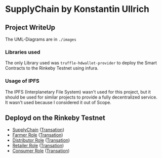 # SupplyChain by Konstantin Ullrich
## Project WriteUp
The UML-Diagrams are in `./images`

### Libraries used
The only Library used was `truffle-hdwallet-provider` to deploy the Smart Contracts to the Rinkeby Testnet using infura.

### Usage of IPFS
The IPFS (Interplanetary File System) wasn't used for this project, but it should be used for similar projects to provide a fully decentralized service. It wasn't used because I considered it out of Scope.

## Deployd on the Rinkeby Testnet
- [SupplyChain](https://rinkeby.etherscan.io/address/0x723a3f601bc22893a80b0e96f437587f72af9f79) ([Transation](https://rinkeby.etherscan.io/tx/0xb3312accbf9c19673fbd2cf39c1e5dd1bed8d0ad8cc4a266afee39f3dd1aea76))
- [Farmer Role](https://rinkeby.etherscan.io/address/0x96bb386652ab42aeb18c170f237cbbfce3a71483) ([Transation](https://rinkeby.etherscan.io/tx/0x8d73f6f19d33f7a074f0bcef6d839d85660ad5d10aa4202b258a84315579e61d))
- [Distributor Role](https://rinkeby.etherscan.io/address/0xffc35c896c9fbf81850a5620d664b632576062f9) ([Transation](https://rinkeby.etherscan.io/tx/0x8f9e881f294cb72c8e3bcf2a9bc19f418de40c09bd0b6ba0d9101d9f024b685b))
- [Retailer Role](https://rinkeby.etherscan.io/address/0x8319366e3dfb291d3ebb7dbade88d8ab163f196a) ([Transation](https://rinkeby.etherscan.io/tx/0x4a697d3b3e4486f9dfd68f3784fdfc344d92f62581089bc553092d8e3da5845a))
- [Consumer Role](https://rinkeby.etherscan.io/address/0xc684ed3a65c3af9734fe7c4fc14f617055f1b448) ([Transation](https://rinkeby.etherscan.io/tx/0xb3312accbf9c19673fbd2cf39c1e5dd1bed8d0ad8cc4a266afee39f3dd1aea76))